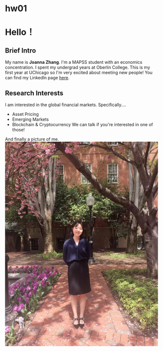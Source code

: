 # hw01

# Hello！

## Brief Intro
My name is **Joanna Zhang**. I'm a MAPSS student with an economics concentration. I spent my undergrad years at Oberlin College. This is my first year at UChicago so I'm very excited about meeting new people! You can find my LinkedIn page [here](https://www.linkedin.com/in/jiahang-zhang-aa858113b/).

## Research Interests
I am interested in the global financial markets. Specifically....

* Asset Pricing 
* Emerging Markets
* Blockchain & Cryptocurrency
We can talk if you're interested in one of those!

And finally a picture of me. ![my picture](dc.jpeg)
